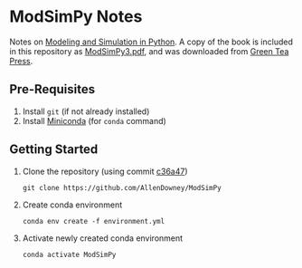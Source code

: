 # ModSimPy Notes
Notes on [Modeling and Simulation in Python](https://github.com/AllenDowney/ModSimPy). A copy of the book is included in this repository as [ModSimPy3.pdf](./ModSimPy3.pdf), and was downloaded from [Green Tea Press](https://greenteapress.com/wp/modsimpy/).

## Pre-Requisites
1. Install `git` (if not already installed)
2. Install [Miniconda](https://docs.conda.io/en/latest/miniconda.html) (for `conda` command)

## Getting Started
1. Clone the repository (using commit [c36a47](https://github.com/AllenDowney/ModSimPy/commit/c36a476a20042acb33773e47d12aea5b0c413e60))

       git clone https://github.com/AllenDowney/ModSimPy

2. Create conda environment

       conda env create -f environment.yml

3. Activate newly created conda environment

       conda activate ModSimPy


